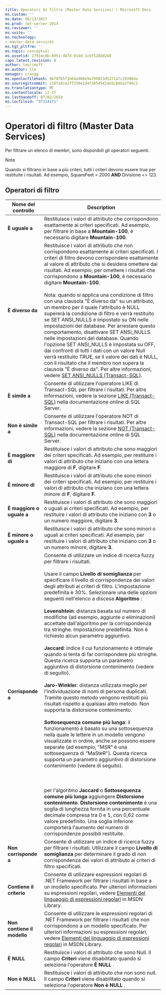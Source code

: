 ```yaml
---
title: Operatori di filtro (Master Data Services) | Microsoft Docs
ms.custom: ''
ms.date: 06/13/2017
ms.prod: sql-server-2014
ms.reviewer: ''
ms.suite: ''
ms.technology:
- master-data-services
ms.tgt_pltfrm: ''
ms.topic: conceptual
ms.assetid: 27914c8b-8951-4b7d-914d-1cbf528dd248
caps.latest.revision: 9
author: leolimsft
ms.author: lle
manager: craigg
ms.openlocfilehash: 9bf8765f1b64a908e9a799823d5272a7c29300da
ms.sourcegitcommit: c18fadce27f330e1d4f36549414e5c84ba2f46c2
ms.translationtype: MT
ms.contentlocale: it-IT
ms.lasthandoff: 07/02/2018
ms.locfileid: "37314171"
---
```

# <a name="filter-operators-master-data-services"></a>Operatori di filtro (Master Data Services)
  Per filtrare un elenco di membri, sono disponibili gli operatori seguenti.  
  
> [!NOTE]  
>  Quando si filtrano in base a più criteri, tutti i criteri devono essere true per restituite i risultati. Ad esempio, SquareFeet = 2000 **AND** Divisione <> 123.  
  
## <a name="filter-operators"></a>Operatori di filtro  
  
|Nome del controllo|Description|  
|------------------|-----------------|  
|**È uguale a**|Restituisce i valori di attributo che corrispondono esattamente ai criteri specificati. Ad esempio, per filtrare in base a **Mountain-100**, è necessario digitare **Mountain-100**.|  
|**È diverso da**|Restituisce i valori di attributo che non corrispondono esattamente ai criteri specificati. I criteri di filtro devono corrispondere esattamente al valore di attributo che si desidera omettere dai risultati. Ad esempio, per omettere i risultati che corrispondono a **Mountain-100**, è necessario digitare **Mountain-100**.<br /><br /> Nota: quando si applica una condizione di filtro con una clausola "È diverso da" su un attributo, un membro per il quale l'attributo è NULL supererà la condizione di filtro e verrà restituito se SET ANSI_NULLS è impostato su ON nelle impostazioni del database. Per arrestare questo comportamento, disattivare SET ANSI_NULLS nelle impostazioni del database. Quando l'opzione SET ANSI_NULLS è impostata su OFF, dai confronti di tutti i dati con un valore Null verrà restituito TRUE, se il valore dei dati è NULL, con il risultato che il membro non supera la clausola "È diverso da". Per altre informazioni, vedere [SET ANSI_NULLS &#40;Transact-SQL&#41;](/sql/t-sql/statements/set-ansi-nulls-transact-sql).|  
|**È simile a**|Consente di utilizzare l'operatore LIKE di Transact-SQL per filtrare i risultati. Per altre informazioni, vedere la sezione [LIKE &#40;Transact-SQL&#41;](/sql/t-sql/language-elements/like-transact-sql) nella documentazione online di SQL Server.|  
|**Non è simile a**|Consente di utilizzare l'operatore NOT di Transact-SQL per filtrare i risultati. Per altre informazioni, vedere la sezione [NOT &#40;Transact-SQL&#41;](/sql/t-sql/language-elements/not-transact-sql) nella documentazione online di SQL Server.|  
|**È maggiore di**|Restituisce i valori di attributo che sono maggiori dei criteri specificati. Ad esempio, per restituire i valori di attributo che iniziano con una lettera maggiore di **F**, digitare **F**.|  
|**È minore di**|Restituisce i valori di attributo che sono minori dei criteri specificati. Ad esempio, per restituire i valori di attributo che iniziano con una lettera minore di **F**, digitare **F**.|  
|**È maggiore o uguale a**|Restituisce i valori di attributo che sono maggiori o uguali ai criteri specificati. Ad esempio, per restituire i valori di attributo che iniziano con **3** o un numero maggiore, digitare **3**.|  
|**È minore o uguale a**|Restituisce i valori di attributo che sono minori o uguali ai criteri specificati. Ad esempio, per restituire i valori di attributo che iniziano con **3** o un numero minore, digitare **3**.|  
|**Corrisponde a**|Consente di utilizzare un indice di ricerca fuzzy per filtrare i risultati.<br /><br /> Usare il campo **Livello di somiglianza** per specificare il livello di corrispondenza dei valori degli attributi ai criteri di filtro. L'impostazione predefinita è 30%. Selezionare una delle opzioni seguenti nell'elenco a discesa **Algoritmo** :<br /><br /> **Levenshtein**: distanza basata sul numero di modifiche (ad esempio, aggiunte o eliminazioni) accettate dall'algoritmo per la corrispondenza tra stringhe. Impostazione predefinita. Non è richiesto alcun parametro aggiuntivo.<br /><br /> **Jaccard**: indice il cui funzionamento è ottimale quando si tenta di far corrispondere più stringhe. Questa ricerca supporta un parametro aggiuntivo di distorsione contenimento (vedere di seguito).<br /><br /> **Jaro-Winkler**: distanza utilizzata meglio per l'individuazione di nomi di persona duplicati. Tramite questo metodo vengono restituiti più risultati rispetto a qualsiasi altro metodo. Non supporta la distorsione contenimento.<br /><br /> **Sottosequenza comune più lunga**: il funzionamento è basato su una sottosequenza nella quale le lettere in un modello vengono visualizzate in ordine, anche se possono essere separate (ad esempio, "MSR" è una sottosequenza di "MaSteR"). Questa ricerca supporta un parametro aggiuntivo di distorsione contenimento (vedere di seguito).<br /><br /> <br /><br /> per l'algoritmo **Jaccard** o **Sottosequenza comune più lunga** aggiungere **Distorsione contenimento**. **Distorsione contenimento** è una soglia di lunghezza fornita in una percentuale decimale compresa tra 0 e 1, con 0,62 come valore predefinito. Una soglia inferiore comporterà l'aumento del numero di corrispondenze possibili restituite.|  
|**Non corrisponde a**|Consente di utilizzare un indice di ricerca fuzzy per filtrare i risultati. Utilizzare il campo **Livello di somiglianza** per determinare il grado di non corrispondenza dei valori di attributo ai criteri di filtro specificati.|  
|**Contiene il criterio**|Consente di utilizzare espressioni regolari di .NET Framework per filtrare i risultati in base a un modello specificato. Per ulteriori informazioni su espressioni regolari, vedere [Elementi del linguaggio di espressioni regolari](http://go.microsoft.com/fwlink/?LinkId=164401) in MSDN Library.|  
|**Non contiene il modello**|Consente di utilizzare le espressioni regolari di .NET Framework per filtrare i risultati che non corrispondono a un modello specificato. Per ulteriori informazioni su espressioni regolari, vedere [Elementi del linguaggio di espressioni regolari](http://go.microsoft.com/fwlink/?LinkId=164401) in MSDN Library.|  
|**È NULL**|Restituisce i valori di attributo che sono Null. Il campo **Criteri** viene disabilitato quando si seleziona l'operatore **È NULL** .|  
|**Non è NULL**|Restituisce i valori di attributo che non sono null. Il campo **Criteri** viene disabilitato quando si seleziona l'operatore **Non è NULL** .|  
  
  

